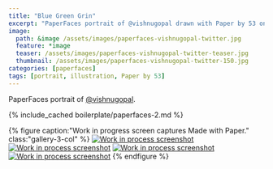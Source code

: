 ```yaml
---
title: "Blue Green Grin"
excerpt: "PaperFaces portrait of @vishnugopal drawn with Paper by 53 on an iPad."
image: 
  path: &image /assets/images/paperfaces-vishnugopal-twitter.jpg 
  feature: *image
  teaser: /assets/images/paperfaces-vishnugopal-twitter-teaser.jpg
  thumbnail: /assets/images/paperfaces-vishnugopal-twitter-150.jpg
categories: [paperfaces]
tags: [portrait, illustration, Paper by 53]
---
```


PaperFaces portrait of [@vishnugopal](https://twitter.com/vishnugopal).

{% include_cached boilerplate/paperfaces-2.md %}

{% figure caption:"Work in progress screen captures Made with Paper." class:"gallery-3-col" %}
[![Work in process screenshot](/assets/images/paperfaces-vishnugopal-process-1-600.jpg)](/assets/images/paperfaces-vishnugopal-process-1-lg.jpg) [![Work in process screenshot](/assets/images/paperfaces-vishnugopal-process-2-600.jpg)](/assets/images/paperfaces-vishnugopal-process-2-lg.jpg) [![Work in process screenshot](/assets/images/paperfaces-vishnugopal-process-3-600.jpg)](/assets/images/paperfaces-vishnugopal-process-3-lg.jpg) [![Work in process screenshot](/assets/images/paperfaces-vishnugopal-process-4-600.jpg)](/assets/images/paperfaces-vishnugopal-process-4-lg.jpg)
{% endfigure %}
